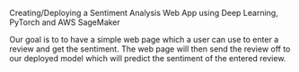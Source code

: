 Creating/Deploying a Sentiment Analysis Web App using Deep Learning, PyTorch and AWS SageMaker

Our goal is to to have a simple web page which a user can use to enter a review and get the sentiment. The web page will then send the review off to our deployed model which will predict the sentiment of the entered review.
